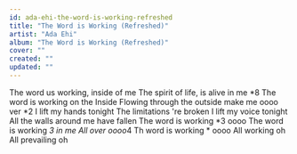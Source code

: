 ```yaml
---
id: ada-ehi-the-word-is-working-refreshed
title: "The Word is Working (Refreshed)"
artist: "Ada Ehi"
album: "The Word is Working (Refreshed)"
cover: ""
created: ""
updated: ""
---
```


The word us working, inside of me
The spirit of life, is alive in me *8
The word is working on the Inside
Flowing through the outside
make me oooo ver *2
I lift my hands tonight
The limitations 're broken
I lift my voice tonight
All the walls  around
me have  fallen
  The word is working *3
   oooo
   The word is working  *3
    in me
      All over
      oooo*4
Th word is working *
oooo
All working oh
All prevailing  oh